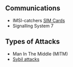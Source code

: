 ## Communications
- IMSI-catchers [SIM Cards](../../Engineering%20Resources/Engineering%20Components/SIM%20Cards.md)
- Signalling System 7

## Types of Attacks
- Man In The Middle (MITM)
- [Sybil attacks](../../Information%20and%20Communication%20Technology/Information%20Security/Sybil%20attacks.md)